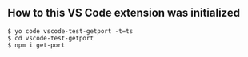 ## How to this VS Code extension was initialized

```
$ yo code vscode-test-getport -t=ts
$ cd vscode-test-getport
$ npm i get-port
```

